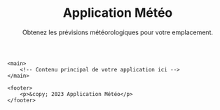 <head>
    <link rel="stylesheet" type="text/css" href="background.css">
</head>

<html lang="en">
<head>
    <meta charset="UTF-8">
    <meta name="viewport" content="width=device-width, initial-scale=1.0">
    <link rel="stylesheet" href="styles.css">
    <title>Application Météo</title>
</head>
<body>
    <header>
        <h1>Application Météo</h1>
        <p>Obtenez les prévisions météorologiques pour votre emplacement.</p>
    </header>

    <main>
        <!-- Contenu principal de votre application ici -->
    </main>

    <footer>
        <p>&copy; 2023 Application Météo</p>
    </footer>
</body>
</html>

